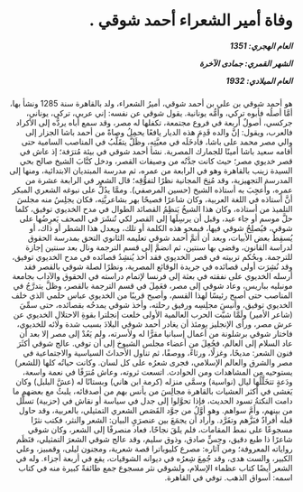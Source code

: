 <h1 dir="rtl">وفاة أمير الشعراء أحمد شوقي .</h1>

<h5 dir="rtl">العام الهجري:  1351

الشهر القمري: جمادى الآخرة

العام الميلادي: 1932</h5>

<p dir="rtl">هو أحمد شوقي بن علي بن أحمد شوقي، أميرُ الشعراء، ولد بالقاهرة سنة 1285 ونشأ بها، أمَّا أصلُه فأبوه تركي، وأمُّه يونانية. يقول شوقي عن نفسه: إني عربي، تركي، يوناني، جركسي، أصولٌ أربعة في فروع مجتمعة، تكفلها له مصر، وقد سمع أباه يردُّه إلى الأكراد فالعرب، ويقول: إنَّ والده قَدِمَ هذه الديار يافعًا يحمِلُ وصاةً من أحمد باشا الجزار إلى والي مصر محمد على باشا، فأدخَلَه في معيَّتِه، وظَلَّ يتقَلَّبُ في المناصب السامية حتى أقامه سعيد باشا أمينًا للجمارك المصرية. نشأ أحمد شوقي في بيئة مُترَفة؛ إذ عاش في قصر خديوي مصر؛ حيث كانت جدَّتُه من وصيفات القصر، ودخل كتَّابَ الشيخ صالح بحي السيدة زينب بالقاهرة وهو في الرابعة من عمره، ثم مدرسة المبتديان الابتدائية، ومنها إلى المدرسة التجهيزية، وقد مُنِحَ المجانية نظرًا لتفوُّقِه؛ قال الشعر في الرابعة عشرة من عمره، وأُعجِبَ به أستاذه الشيخ (حسين المرصفي).
وممَّا يدُلُّ على نبوغه الشعري المبكر أنَّ أستاذه في اللغة العربية، وكان شاعرًا فصيحًا بهر بشاعريَّتِه، فكان يجلِسُ منه مجلسَ التلميذ من أستاذه، وكان هذا الشيخُ يَنظِمُ القصائد الطوال في مدح الخديوي توفيق، كلما حلَّ موسم أو جاء عيد، وقبل أن يرسِلَها إلى القصر لكي تُنشَرَ في الصحف يَعرِضُها على شوقي، فيُصلِحُ شوقي فيها، فيمحو هذه الكلمة أو تلك، ويعدل هذا الشطر أو ذاك، أو يُسقِطُ بعض الأبيات، وبعد أن أتمَّ أحمد شوقي تعليمه الثانوي التحق بمدرسة الحقوق لدراسة القانون، وقضى بها سنتين، ثم انضمَّ إلى قسم الترجمة ونال بعد سنتين إجازة للترجمة. وبحُكم تربيته في قصر الخديوي فقد أخذ يُنشِدُ قصائده في مدح الخديوي توفيق، وقد نُشِرَت أولى قصائده في جريدة الوقائع المصرية، ونظرًا لصلة شوقي بالقصر فقد أرسله الخديوي على نفقته في بعثة إلى فرنسا لإتمام دراسته في الحقوق والآداب بجامعة مونبليه بباريس، وعاد شوقي إلى مصر، فعَمِلَ في قسم الترجمة بالقصر، وظلَّ يتدرَّجُ في المناصب حتى أصبح رئيسًا لهذا القسم، وأصبح قريبًا من الخديوي عباس حلمي الذي خلف الخديوي توفيق، وأنيسَ مجلِسِه ورفيق رحلته، وأخذ شوقي يمدحُه بقصائده، حتى سمِّيَ (شاعر الأمير) ولَمَّا شبَّت الحرب العالمية الأولى خلعت إنجلترا بقوةِ الاحتلالِ الخديوي عن عرش مصر، ورأى الإنجليز يومئذ أن يغادر أحمد شوقي البلادَ بسبب شدة ولائه للخديوي، فاختار شوقي برشلونة من أعمال إسبانيا مقرًّا له ولأسرته، ولم يَعُدْ إلى مصر إلا بعد أن عاد السلام إلى العالم، فجُعِلَ من أعضاء مجلس الشيوخ إلى أن توفي. عالج شوقي أكثَرَ فنون الشعر: مديحًا، وغزلًا، ورثاءً، ووصفًا، ثم تناول الأحداثَ السياسية والاجتماعية في مصر والشرق والعالم الإسلامي، فجرى شعرُه على كل لسان. وكانت حياتُه كلها (للشعر) يستوحيه من المشاهدات ومن الحوادث. اتسعت ثروته، وعاش مُترَفًا في نعمة واسعة، ودَعةٍ تتخَلَّلُها ليال (نواسية) وسمَّى منزله (كرمة ابن هاني) وبستانًا له (عشَّ البلبل) وكان يَغشى في أكثر العشيات بالقاهرة مجالِسَ من يأنس بهم من أصدقائه، يلبثُ مع بعضهم ما دامت النكتةُ تسود الحديث، فإذا تحوَّلوا إلى جدل في سياسة أو نقاش في (حزبية) تسلَّل من بينهم، وأَمَّ سواهم. وهو أوَّلُ من جوَّد القَصَص الشعري التمثيلي، بالعربية، وقد حاول قبله أفرادٌ فبَزَّهم وتفَرَّد. وأراد أن يجمَعَ بين عنصرَيِ البيان: الشعر والنثر، فكتب نثرًا مسجوعًا على نمط المقامات، فلم يلقَ نجاحًا، فعاد منصرفًا إلى الشعر، وكان شوقي شاعرًا ذا طبع دقيق، وحِسٍّ صادق، وذوق سليم، وقد عالج شوقي الشعرَ التمثيلي، فنَظَم رواياته المعروفة؛ ومن آثاره: مصرع كليوباترا قصة شعرية، ومجنون ليلى، وقمبيز، وعلي الكبير، والست هدى، وقد جُمِعَ شِعرُه في ديوانه الشوقيات، يقع في أربعة أجزاء. وله في الشعر أيضًا كتاب عظماء الإسلام، ولشوقي نثر مسجوع جمع طائفةً كبيرة منه في كتاب اسمه: أسواق الذهب. توفي في القاهرة.</p></br>
